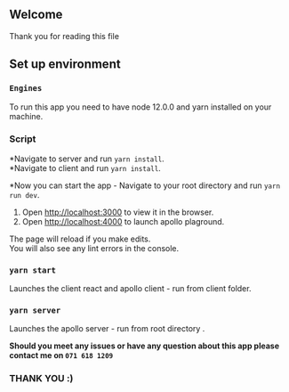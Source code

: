 ## Welcome
Thank you for reading this file<br />

## Set up environment

### `Engines`

To run this app you need to have node 12.0.0 and yarn installed on your machine.<br />

### Script
*Navigate to server and run `yarn install`.<br />
*Navigate to client and run `yarn install`.<br />

*Now you can start the app - Navigate to your root directory and run `yarn run dev`.<br /> 

1. Open [http://localhost:3000](http://localhost:3000) to view it in the browser.<br >
2. Open [http://localhost:4000](http://localhost:4000) to launch apollo plaground.<br />

The page will reload if you make edits.<br />
You will also see any lint errors in the console.
### `yarn start`

Launches the client react and apollo client - run from client folder.<br />

### `yarn server`

Launches the apollo server - run from root directory .<br />


**Should you meet any issues or have any question about this app please contact me on `071 618 1209`**

### THANK YOU :)